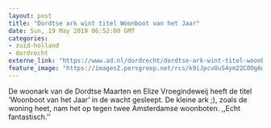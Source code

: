 ```yaml
---
layout: post
title: "Dordtse ark wint titel Woonboot van het Jaar"
date: Sun, 19 May 2019 06:52:00 GMT
categories: 
- zuid-holland 
- dordrecht 
externe_link: "https://www.ad.nl/dordrecht/dordtse-ark-wint-titel-woonboot-van-het-jaar~a45b97df/"
feature_image: "https://images2.persgroep.net/rcs/k9iJpcvOuS4ym22C0Og6gTazGiU/diocontent/146327608/_fitwidth/400/?appId=21791a8992982cd8da851550a453bd7f&quality=0.7"
---
```


De woonark van de Dordtse Maarten en Elize Vroegindeweij heeft de titel ‘Woonboot van het Jaar’ in de wacht gesleept. De kleine ark ;), zoals de woning heet, nam het op tegen twee Amsterdamse woonboten. ,,Echt fantastisch.’’
